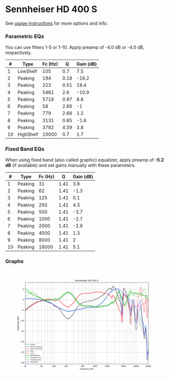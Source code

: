 # Sennheiser HD 400 S
See [usage instructions](https://github.com/jaakkopasanen/AutoEq#usage) for more options and info.

### Parametric EQs
You can use filters 1-5 or 1-10. Apply preamp of -4.0 dB or -4.0 dB, respectively.

|   # | Type      |   Fc (Hz) |    Q |   Gain (dB) |
|-----|-----------|-----------|------|-------------|
|   1 | LowShelf  |       105 | 0.7  |         7.5 |
|   2 | Peaking   |       194 | 0.18 |       -16.2 |
|   3 | Peaking   |       223 | 0.51 |        19.4 |
|   4 | Peaking   |      5461 | 2.6  |       -10.9 |
|   5 | Peaking   |      5718 | 0.97 |         8.8 |
|   6 | Peaking   |        58 | 2.66 |        -1   |
|   7 | Peaking   |       779 | 2.66 |         1.2 |
|   8 | Peaking   |      3131 | 0.85 |        -1.6 |
|   9 | Peaking   |      3782 | 4.59 |         3.8 |
|  10 | HighShelf |     10000 | 0.7  |         1.7 |

### Fixed Band EQs
When using fixed band (also called graphic) equalizer, apply preamp of **-5.2 dB** (if available) and set gains manually with these parameters.

|   # | Type    |   Fc (Hz) |    Q |   Gain (dB) |
|-----|---------|-----------|------|-------------|
|   1 | Peaking |        31 | 1.41 |         3.8 |
|   2 | Peaking |        62 | 1.41 |        -1.3 |
|   3 | Peaking |       125 | 1.41 |         0.1 |
|   4 | Peaking |       250 | 1.41 |         4.3 |
|   5 | Peaking |       500 | 1.41 |        -3.7 |
|   6 | Peaking |      1000 | 1.41 |        -2.7 |
|   7 | Peaking |      2000 | 1.41 |        -2.9 |
|   8 | Peaking |      4000 | 1.41 |         1.3 |
|   9 | Peaking |      8000 | 1.41 |         2   |
|  10 | Peaking |     16000 | 1.41 |         5.1 |

### Graphs
![](./Sennheiser%20HD%20400%20S.png)
